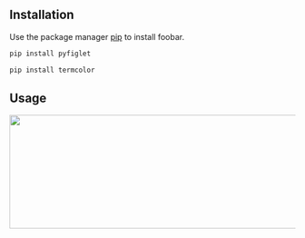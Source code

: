 ## Installation

Use the package manager [pip](https://pip.pypa.io/en/stable/) to install foobar.

```bash
pip install pyfiglet
```
```bash
pip install termcolor
```

## Usage

<center>
  <img src="https://ibb.co/fqGwMSM" width="700" height="200">
</center>
